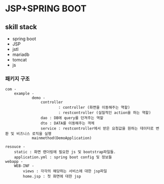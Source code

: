 # JSP+SPRING BOOT
## skill stack
* spring boot
* JSP
* jstl
* mariadb
* tomcat
* js


### 패키지 구조
    com -
        example -
                demo -
                    controller 
                            : controller (화면을 이동해주는 역할)
                            : restcontroller (실질적인 action을 하는 역할)
                    dao : DB에 query를 던져주는 역할
                    dto : DATA를 이동해주는 객체
                    service : restcontroller에서 받은 요청값을 원하는 데이터로 변환 및 비즈니스 로직을 실행
                mainmethod(DemoApplication)    
    
    resouce -
        static : 화면 랜더링에 필요한 js 및 bootstrap파일들. 
        application.yml : spring boot config 및 정보들
    webapp -
        WEB-INF -
            views : 각각의 해당하는 서비스에 대한 jsp파일
            home.jsp : 첫 화면에 대한 jsp

      